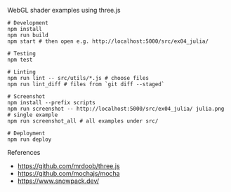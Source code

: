 WebGL shader examples using three.js

```
# Development
npm install
npm run build
npm start # then open e.g. http://localhost:5000/src/ex04_julia/

# Testing
npm test

# Linting
npm run lint -- src/utils/*.js # choose files
npm run lint_diff # files from `git diff --staged`

# Screenshot
npm install --prefix scripts
npm run screenshot -- http://localhost:5000/src/ex04_julia/ julia.png # single example
npm run screenshot_all # all examples under src/

# Deployment
npm run deploy
```

References

- https://github.com/mrdoob/three.js
- https://github.com/mochajs/mocha
- https://www.snowpack.dev/
